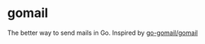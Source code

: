 # gomail
The better way to send mails in Go. Inspired by [go-gomail/gomail](https://github.com/go-gomail/gomail)
